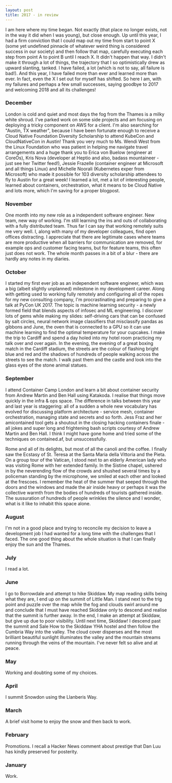 ```yaml
---
layout: post
title: 2017 - in review
---
```


I am here where my time began. Not exactly (that place no longer exists, not in the way it did when I was young), but close enough. Up until this year, I had a firm conviction that I could map out my time from start to point X (some yet undefined pinnacle of whatever weird thing is considered success in our society) and then follow that map, carefully executing each step from point A to point B until I reach X. It didn't happen that way. I didn't make it through a lot of things, the trajectory that I so optimistically drew as upward slanting, tanked. I have failed, a lot (which is not to say, all failure is bad!). And this year, I have failed more than ever and learned more than ever. In fact, even the X I set out for myself has shifted. So here I am, with my failures and perhaps a few small successes, saying goodbye to 2017 and welcoming 2018 and all its challenges!

### December

London is cold and quiet and most days the fog from the Thames is a milky white shroud. I've parked work on some side projects and am focusing on deploying a tricky component on AWS for a client. I'm also searching for "Austin, TX weather", because I have been fortunate enough to receive a Cloud Native Foundation Diversity Scholarship to attend KubeCon and CloudNativeCon in Austin! Thank you very much to Ms. Wendi West from the Linux Foundation who was patient in helping me navigate travel arrangements and a huge thank you to Erica von Buelow (engineer at CoreOs), Kris Nova (developer at Heptio and also, badass mountaineer - just see her Twitter feed!), Jessie Frazelle (container engineer at Microsoft and all things Linux) and Michelle Noorali (Kubernetes exper from Microsoft) who made it possible for 103 diversity scholarship attendees to fly to Austin for a great week! I learned a lot, met a lot of interesting people, learned about containers, orchestration, what it means to be Cloud Native and lots more, which I'm saving for a proper blogpost.


### November
One month into my new role as a independent software engineer. New team, new way of working. I'm still learning the ins and outs of collaborating with a fully distributed team. Thus far I can say that working remotely suits me very well. I, along with many of my developer colleagues, find open offices distracting. I appreciate that there are legitimate cases where teams are more productive when all barriers for communication are removed, for example ops and customer facing teams, but for feature teams, this often just does not work.  The whole month passes in a bit of a blur - there are hardly any notes in my diaries.


### October
I started my first ever job as an independent software engineer, which was a big (albeit slightly unplanned) milestone in my development career. Along with getting used to working fully remotely and configuring all of the ropes for my new consulting company, I'm procrastinating and preparing to give a talk at PyCon UK 2017. The topic is machine learning security - a newly formed field that blends aspects of infosec and ML engineering. I discover lots of gems while making my slides: self-driving cars that can be confused by salt circles, neural network image classifiers that misclassify pandas as gibbons and June, the oven that is connected to a GPU so it can use machine learning to find the optimal temperature for your cupcakes. I make the trip to Cardiff and spend a day holed into my hotel room practicing my talk over and over again. In the evening, the evening of a great boxing match in the Cardiff stadium, the streets are the colour of flashing bright blue and red and the shadows of hundreds of people walking across the streets to see the match. I walk past them and the castle and look into the glass eyes of the stone animal statues.

### September 
I attend Container Camp London and learn a bit about container security from Andrew Martin and Ben Hall using Katakoda. I realise that things move quickly in the infra & ops space. The difference in talks between this year and last year is staggering: all of a sudden a whole new vocabulary has evolved for discussing platform architecture - service mesh, container orchestration, managing state and secrets and so forth. Jess Fraz and her amicontained tool gets a shoutout in the closing hacking containers finale - all jokes and super long and frightening bash scripts courtesy of Andrew Martin and Ben Hall. I think I might have gone home and tried some of the techniques on contained.af, but unsuccessfully.

Rome and all of its delights, but most of all the canoli and the coffee. I finally saw the Ecstasy of St. Teresa at the Santa Maria della Vittoria and the Pieta. On a group tour of the Vatican, I stood next to an elderly American lady who was visiting Rome with her extended family. In the Sistine chapel, ushered in by the neverending flow of the crowds and shushed several times by a policeman standing by the microphone, we smiled at each other and looked at the frescoes. I remember the heat of the summer that seeped through the doors and the windows and made the air inside heavy or perhaps it was the collective warmth from the bodies of hundreds of tourists gathered inside. The sussuration of hundreds of people wrinkles the silence and I wonder, what is it like to inhabit this space alone. 


### August
I'm not in a good place and trying to reconcile my decision to leave a development job I had wanted for a long time with the challenges that I faced. The one good thing about the whole situation is that I can finally enjoy the sun and the Thames. 

### July 
I read a lot. 

### June
I go to Borrowdale and attempt to hike Skiddaw. My map reading skills being what they are, I end up on the summit of Little Man. I stand next to the trig point and puzzle over the map while the fog and clouds swirl around me and conclude that I must have reached Skiddaw only to descend and realise that the summit is further away. In the end, I make an attempt at Skiddaw, but give up due to poor visibility. Until next time, Skiddaw! I descend past the summit and Sale How to the Skiddaw YHA hostel and then follow the Cumbria Way into the valley. The cloud cover disperses and the most brilliant beautiful sunlight illuminates the valley and the mountain streams running through the veins of the mountain. I've never felt so alive and at peace. 

### May
Working and doubting some of my choices.

### April 
I summit Snowdon using the Llanberis Way. 

### March 
A brief visit home to enjoy the snow and then back to work.

### February
Promotions. I recall a Hacker News comment about prestige that Dan Luu has kindly preserved for posterity. 

### January
Work. 







 
